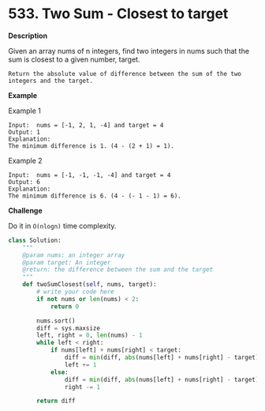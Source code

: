 # 533. Two Sum - Closest to target

**Description**

Given an array nums of n integers, find two integers in nums such that the sum is closest to a given number, target.

```
Return the absolute value of difference between the sum of the two integers and the target.
```

**Example**

Example 1

```
Input:  nums = [-1, 2, 1, -4] and target = 4
Output: 1
Explanation:
The minimum difference is 1. (4 - (2 + 1) = 1).
```

Example 2

```
Input:  nums = [-1, -1, -1, -4] and target = 4
Output: 6
Explanation:
The minimum difference is 6. (4 - (- 1 - 1) = 6).
```

**Challenge**

Do it in `O(nlogn)` time complexity.




```python
class Solution:
    """
    @param nums: an integer array
    @param target: An integer
    @return: the difference between the sum and the target
    """
    def twoSumClosest(self, nums, target):
        # write your code here
        if not nums or len(nums) < 2:
            return 0

        nums.sort()
        diff = sys.maxsize
        left, right = 0, len(nums) - 1
        while left < right:
            if nums[left] + nums[right] < target:
                diff = min(diff, abs(nums[left] + nums[right] - target))
                left += 1
            else:
                diff = min(diff, abs(nums[left] + nums[right] - target))
                right -= 1

        return diff
```